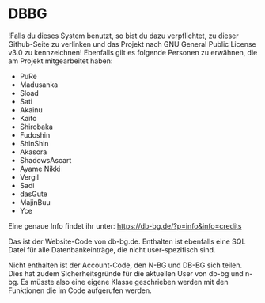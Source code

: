 # DBBG

!Falls du dieses System benutzt, so bist du dazu verpflichtet, zu dieser Github-Seite zu verlinken und das Projekt nach GNU General Public License v3.0 zu kennzeichnen!
Ebenfalls gilt es folgende Personen zu erwähnen, die am Projekt mitgearbeitet haben:

* PuRe
* Madusanka
* Sload
* Sati
* Akainu
* Kaito
* Shirobaka
* Fudoshin
* ShinShin
* Akasora
* ShadowsAscart
* Ayame Nikki
* Vergil
* Sadi
* dasGute
* MajinBuu
* Yce

Eine genaue Info findet ihr unter: https://db-bg.de/?p=info&info=credits

Das ist der Website-Code von db-bg.de.
Enthalten ist ebenfalls eine SQL Datei für alle Datenbankeinträge, die nicht user-spezifisch sind.

Nicht enthalten ist der Account-Code, den N-BG und DB-BG sich teilen. Dies hat zudem Sicherheitsgründe für die aktuellen User von db-bg und n-bg.
Es müsste also eine eigene Klasse geschrieben werden mit den Funktionen die im Code aufgerufen werden.
